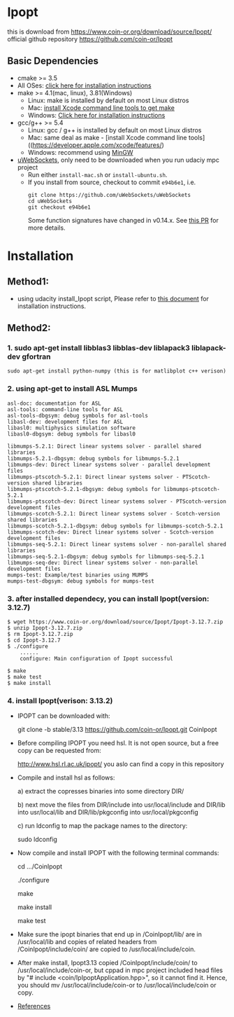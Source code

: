 # Ipopt
this is download from https://www.coin-or.org/download/source/Ipopt/
official github repository https://github.com/coin-or/Ipopt

## Basic Dependencies

* cmake >= 3.5
 * All OSes: [click here for installation instructions](https://cmake.org/install/)
* make >= 4.1(mac, linux), 3.81(Windows)
  * Linux: make is installed by default on most Linux distros
  * Mac: [install Xcode command line tools to get make](https://developer.apple.com/xcode/features/)
  * Windows: [Click here for installation instructions](http://gnuwin32.sourceforge.net/packages/make.htm)
* gcc/g++ >= 5.4
  * Linux: gcc / g++ is installed by default on most Linux distros
  * Mac: same deal as make - [install Xcode command line tools]((https://developer.apple.com/xcode/features/)
  * Windows: recommend using [MinGW](http://www.mingw.org/)
* [uWebSockets](https://github.com/uWebSockets/uWebSockets), only need to be downloaded when you run udaciy mpc project
  * Run either `install-mac.sh` or `install-ubuntu.sh`.
  * If you install from source, checkout to commit `e94b6e1`, i.e.
    ```
    git clone https://github.com/uWebSockets/uWebSockets
    cd uWebSockets
    git checkout e94b6e1
    ```
    Some function signatures have changed in v0.14.x. See [this PR](https://github.com/udacity/CarND-MPC-Project/pull/3) for more details.

# Installation
 
## Method1:

* using udacity install_Ipopt script, Please refer to [this document](https://github.com/udacity/CarND-MPC-Project/blob/master/install_Ipopt_CppAD.md) for installation instructions.

## Method2:
	
### 1.  sudo apt-get install libblas3 libblas-dev liblapack3 liblapack-dev gfortran
	sudo apt-get install python-numpy (this is for matlibplot c++ verison)

### 2.  using apt-get to install ASL Mumps
	asl-doc: documentation for ASL
	asl-tools: command-line tools for ASL
	asl-tools-dbgsym: debug symbols for asl-tools
	libasl-dev: development files for ASL
	libasl0: multiphysics simulation software
	libasl0-dbgsym: debug symbols for libasl0

	libmumps-5.2.1: Direct linear systems solver - parallel shared libraries
	libmumps-5.2.1-dbgsym: debug symbols for libmumps-5.2.1
	libmumps-dev: Direct linear systems solver - parallel development files
	libmumps-ptscotch-5.2.1: Direct linear systems solver - PTScotch-version shared libraries
	libmumps-ptscotch-5.2.1-dbgsym: debug symbols for libmumps-ptscotch-5.2.1
	libmumps-ptscotch-dev: Direct linear systems solver - PTScotch-version development files
	libmumps-scotch-5.2.1: Direct linear systems solver - Scotch-version shared libraries
	libmumps-scotch-5.2.1-dbgsym: debug symbols for libmumps-scotch-5.2.1
	libmumps-scotch-dev: Direct linear systems solver - Scotch-version development files
	libmumps-seq-5.2.1: Direct linear systems solver - non-parallel shared libraries
	libmumps-seq-5.2.1-dbgsym: debug symbols for libmumps-seq-5.2.1
	libmumps-seq-dev: Direct linear systems solver - non-parallel development files
	mumps-test: Example/test binaries using MUMPS
	mumps-test-dbgsym: debug symbols for mumps-test

### 3.  after installed dependecy, you can install Ipopt(version: 3.12.7)
	$ wget https://www.coin-or.org/download/source/Ipopt/Ipopt-3.12.7.zip 
	$ unzip Ipopt-3.12.7.zip 
	$ rm Ipopt-3.12.7.zip
	$ cd Ipopt-3.12.7
	$ ./configure
		......
		configure: Main configuration of Ipopt successful
 
	$ make
	$ make test
	$ make install

### 4.  install Ipopt(verison: 3.13.2)

* IPOPT can be downloaded with:

	git clone -b stable/3.13 https://github.com/coin-or/Ipopt.git CoinIpopt

* Before compiling IPOPT you need hsl. It is not open source, but a free copy can be requested from:

	http://www.hsl.rl.ac.uk/ipopt/ you aslo can find a copy in this repository

* Compile and install hsl as follows:

	a) extract the copresses binaries into some directory DIR/

	b) next move the files from DIR/include into usr/local/include and DIR/lib into usr/local/lib and DIR/lib/pkgconfig into usr/local/pkgconfig

	c) run ldconfig to map the package names to the directory:

	sudo ldconfig

* Now compile and install IPOPT with the following terminal commands:

	cd .../CoinIpopt

	./configure

	make

	make install

	make test

* Make sure the ipopt binaries that end up in /CoinIpopt/lib/ are in /usr/local/lib and copies of related headers from /CoinIpopt/include/coin/ are copied to /usr/local/include/coin.


* After make install, Ipopt3.13 copied /CoinIpopt/include/coin/ to /usr/local/include/coin-or, but cppad in mpc project included head files by "# include <coin/IpIpoptApplication.hpp>", so it cannot find it. Hence, you should mv /usr/local/include/coin-or to /usr/local/include/coin or copy.

* [References](https://github.com/bapaden/ipopt-cmake-demo)  

